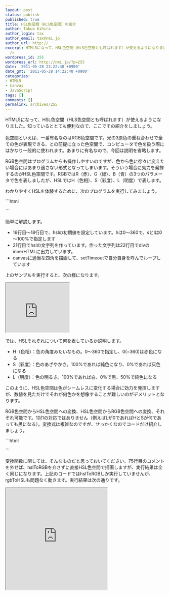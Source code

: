 ```yaml
---
layout: post
status: publish
published: true
title: HSL色空間（HLS色空間）の紹介
author: Takuo Kihira
author_login: tax
author_email: tax@nmi.jp
author_url: http://
excerpt: HTML5になって、HSL色空間（HLS色空間とも呼ばれます）が使えるようになりました。知っているととても便利なので、ここでその紹介をしましょう。<br
  />
wordpress_id: 255
wordpress_url: http://nmi.jp/?p=255
date: '2011-05-28 23:22:40 +0900'
date_gmt: '2011-05-28 14:22:40 +0900'
categories:
- HTML5
- Canvas
- JavaScript
tags: []
comments: []
permalink: archives/255
---
```

<p>HTML5になって、HSL色空間（HLS色空間とも呼ばれます）が使えるようになりました。知っているととても便利なので、ここでその紹介をしましょう。<br />
<a id="more"></a><a id="more-255"></a><br />
色空間といえば、一番有名なのはRGB色空間です。光の3原色の重ね合わせで全ての色が表現できる、との前提に立った色空間で、コンピュータで色を扱う際にはかなり一般的に使われます。あまりに有名なので、今回は説明を省略します。</p>
<p>RGB色空間はプログラムからも操作しやすいのですが、色から色に徐々に変えたい場合にはあまり適さない形式となってしまいます。そういう場合に効力を発揮するのがHSL色空間です。RGBではR（赤）、G（緑）、B（青）の3つのパラメータで色を表しましたが、HSLではH（色相）、S（彩度）、L（明度）で表します。</p>
<p>わかりやすくHSLを体験するために、次のプログラムを実行してみましょう。</p>
```html
<!DOCTYPE html>
<html><head><title>HTML5でHSL色空間を使う - その１</title>
<script>
(function() {
    window.onload = function() {
        var div = document.createElement("div");
        document.body.appendChild(div);
 
        var canvas = document.createElement("canvas");
        canvas.width = 150;
        canvas.height = 150;
        document.body.appendChild(canvas);
 
        var ctx = canvas.getContext("2d");
 
        var h = 0;
        var s = 100;
        var l = 50;
 
        (function rotateHue() {
            var hsl = "hsl(" + h + "," + s + "%," + l + "%)";
            div.innerHTML = hsl;
            ctx.beginPath();
            ctx.fillStyle = hsl;
            ctx.fillRect(0, 0, 100, 100);
            h = (h + 1) % 360;
            setTimeout(rotateHue, 20);
        })();
    };
})();</script></head>
<body></body></html>
```
<p>簡単に解説します。</p>
<ul>
<li>16行目～18行目で、hslの初期値を設定しています。hは0～360で、sとlは0～100%で指定します</li>
<li>21行目でhslの文字列を作っています。作った文字列は22行目でdivのinnerHTMLに出力しています。</li>
<li>canvasに適当な四角を描画して、setTimeoutで自分自身を呼んでループしています</li>
</ul>
<p>上のサンプルを実行すると、次の様になります。</p>
<iframe src="http://nmi.jp/sources/hsl_1.html" width="200" height="155"></iframe>
<p>では、HSLそれぞれについて何を表しているか説明します。</p>
<ul>
<li>H（色相）：色の角度みたいなもの。0～360で指定し、0(=360)は赤色になる</li>
<li>S（彩度）：色のあざやかさ。100%であれば純色になり、0%であれば灰色になる</li>
<li>L（明度）：色の明るさ。100%であれば白、0%で黒、50%で純色になる</li>
</ul>
<p>このように、HSL色空間は色がシームレスに変化する場合に効力を発揮しますが、数値を見ただけでそれが何色かを想像することが難しいのがデメリットとなります。</p>
<p>RGB色空間からHSL色空間への変換、HSL色空間からRGB色空間への変換、それぞれ可能です。1対1の対応ではありません（例えばLが0であればHとSが何であっても黒になる）。変換式は複雑なのですが、せっかくなのでコードだけ紹介しましょう。</p>
```html
<!DOCTYPE html>
<html><head><title>HTML5でHSL色空間を使う - その２</title>
<script>
(function() {
    var rgbToHSL = function(r, g, b) {
        var h;
        if(Math.max(r, g, b) == r) {
            h = ((g - b) / (Math.max(r, g, b) - Math.min(r, g, b))) * 60;
        } else if(Math.max(r, g, b) == g) {
            h = ((b - r) / (Math.max(r, g, b) - Math.min(r, g, b))) * 60 + 120;
        } else {
            h = ((r - g) / (Math.max(r, g, b) - Math.min(r, g, b))) * 60 + 240;
        }
        var l = (Math.max(r, g, b) / 255 + Math.min(r, g, b) / 255) / 2;
        var s;
        if(l <= 0.5) {
            s = (Math.max(r, g, b) - Math.min(r, g, b)) / (Math.max(r, g, b) + Math.min(r, g, b));
        } else {
            s = (Math.max(r, g, b) - Math.min(r, g, b)) / (2 * 255 - Math.max(r, g, b) - Math.min(r, g, b));
        }
        return "hsl(" + Math.floor(h) + "," + Math.floor(s * 100) + "%," + Math.floor(l * 100) + "%)";
    };
 
    var hslToRGB = function(h, s, l) {
        var max;
        l /= 100; // 0～1に正規化
        s /= 100; // 0～1に正規化
        if(l <= 0.5) {
            max = l * (1 + s);
        } else {
            max = l + s - l * s;
        }
        var min = 2 * l - max;
 
        var r = Math.floor(calc(max, min, h + 120) * 255);
        var g = Math.floor(calc(max, min, h) * 255);
        var b = Math.floor(calc(max, min, h - 120) * 255);
 
        return "rgb(" + r + "," + g + "," + b + ")";
 
        function calc(n1, n2, hue) {
            hue = (hue + 180) % 360;
            if(hue < 60) {
                return n1 + (n2 - n1) * hue / 60;
            } else if(hue < 180) {
                return n2;
            } else if(hue < 240) {
                return n1 + (n2 - n1) * (240 - hue) / 60;
            } else {
                return n1;
            }
        }
    };
 
    window.onload = function() {
        var canvas = document.createElement("canvas");
        canvas.width = 300;
        canvas.height = 300;
        document.body.appendChild(canvas);
 
        var ctx = canvas.getContext("2d");
 
        var r = Math.min(canvas.width, canvas.height) / 2;
        var cx = canvas.width / 2;
        var cy = canvas.height / 2;
        for(var x = 0; x < canvas.width; x++) {
            for(var y = 0; y < canvas.height; y++) {
                var d = (x - cx) * (x - cx) + (y - cy) * (y - cy);
                if(d < r * r) {
                    var h = (Math.floor(Math.atan2(x - cx, y - cy) / Math.PI / 2 * 360) + 360 + 270) % 360;
                    var s = 100;
                    var l = Math.floor(50 + (r - Math.sqrt(d)) / r * 50);
 
                    var color = hslToRGB(h, s, l);
//                  var color = "hsl(" + h + "," + s + "%," + l + "%)";
                    ctx.beginPath();
                    ctx.fillStyle = color;
                    ctx.fillRect(x, y, 1, 1);
                }
            }
        }
    };
})();</script></head>
<body></body></html>
```
<p>変換関数に関しては、そんなものだと思っておいてください。75行目のコメントを外せば、hslToRGBを介さずに直接HSL色空間で描画しますが、実行結果は全く同じになります。上記のコードではhslToRGBしか実行していませんが、rgbToHSLも問題なく動きます。実行結果は次の通りです。</p>
<iframe src="http://nmi.jp/sources/hsl_2.html" width="320" height="320"></iframe>
